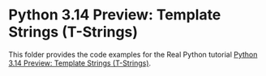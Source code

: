 # Python 3.14 Preview: Template Strings (T-Strings)

This folder provides the code examples for the Real Python tutorial [Python 3.14 Preview: Template Strings (T-Strings)](https://realpython.com/python-t-string/).

